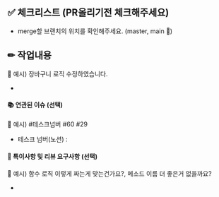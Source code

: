## ✅ 체크리스트 (PR올리기전 체크해주세요)

-   merge할 브랜치의 위치를 확인해주세요. (master, main 🙅)

## ✏ 작업내용

🤔 예시) 장바구니 로직 수정하였습니다.

-

#### 📚 연관된 이슈 (선택)

🤔 예시) #테스크넘버 #60 #29

-   테스크 넘버(노션) :

#### 💬 특이사항 및 리뷰 요구사항 (선택)

🤔 예시) 함수 로직 이렇게 짜는게 맞는건가요?, 메소드 이름 더 좋은거 없을까요?

-
